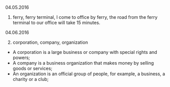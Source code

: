 
04.05.2016

1. ferry, ferry terminal, I come to office by ferry, the road from the ferry terminal to our office will take 15 minutes.

04.06.2016

2. corporation, company, organization

- A corporation is a large business or company with special rights and powers;
- A company is a business organization that makes money by selling goods or services;
- An organization is an official group of people, for example, a business, a charity or a club;

